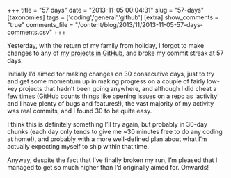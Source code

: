 +++
title = "57 days"
date = "2013-11-05 00:04:31"
slug = "57-days"
[taxonomies]
tags = ['coding','general','github']
[extra]
show_comments = "true"
comments_file = "/content/blog/2013/11/2013-11-05-57-days-comments.csv"
+++

Yesterday, with the return of my family from holiday, I forgot to make changes to any of [my projects in GitHub](https://github.com/pipwilson/), and broke my commit streak at 57 days.

Initially I’d aimed for making changes on 30 consecutive days, just to try and get some momentum up in making progress on a couple of fairly low-key projects that hadn’t been going anywhere, and although I did cheat a few times (GitHub counts things like opening issues on a repo as ‘activity’ and I have plenty of bugs and features!), the vast majority of my activity was real commits, and I found 30 to be quite easy.

I think this is definitely something I’ll try again, but probably in 30-day chunks (each day only tends to give me ~30 minutes free to do any coding at home!), and probably with a more well-defined plan about what I’m actually expecting myself to ship within that time.

Anyway, despite the fact that I’ve finally broken my run, I’m pleased that I managed to get so much higher than I’d originally aimed for. Onwards!
